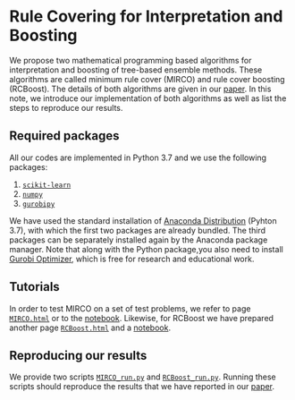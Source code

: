 # Rule Covering for Interpretation and Boosting

We propose two mathematical programming based algorithms for
interpretation and boosting of tree-based ensemble methods. These
algorithms are called minimum rule cover (MIRCO) and rule cover
boosting (RCBoost). The details of both algorithms are given in our
[paper](https://arxiv.org/abs/2007.06379). In this note, we introduce our implementation of both
algorithms as well as list the steps to reproduce our results.

## Required packages

All our codes are implemented in Python 3.7 and we use the following
packages:

1. [`scikit-learn`](https://scikit-learn.org/stable/index.html)
2. [`numpy`](https://numpy.org/)
3. [`gurobipy`](https://pypi.org/project/gurobipy/)

We have used the standard installation of [Anaconda
Distribution](https://www.anaconda.com/products/individual) (Pyhton
3.7), with which the first two packages are already bundled. The third
packages can be separately installed again by the Anaconda package
manager. Note that along with the Python package,you also need to
install [Gurobi
Optimizer](https://www.gurobi.com/academia/academic-program-and-licenses/),
which is free for research and educational work.

## Tutorials

In order to test MIRCO on a set of test problems, we refer to page
[`MIRCO.html`](MIRCO.html) or to the [notebook](MIRCO.ipynb). Likewise,
for RCBoost we have prepared another page
[`RCBoost.html`](RCBoost.html) and a [notebook](RCBoost.ipynb).

## Reproducing our results

We provide two scripts [`MIRCO_run.py`](MIRCO_run.py) and
[`RCBoost_run.py`](RCBoost_run.py). Running these scripts should
reproduce the results that we have reported in our [paper](https://arxiv.org/abs/2007.06379).
